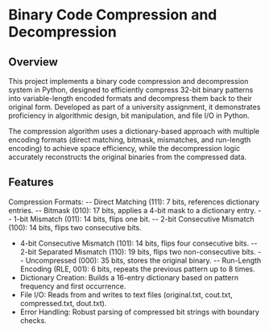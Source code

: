 # Binary Code Compression and Decompression
## Overview
This project implements a binary code compression and decompression system in Python, designed to efficiently compress 32-bit binary patterns into variable-length encoded formats and decompress them back to their original form. Developed as part of a university assignment, it demonstrates proficiency in algorithmic design, bit manipulation, and file I/O in Python.

The compression algorithm uses a dictionary-based approach with multiple encoding formats (direct matching, bitmask, mismatches, and run-length encoding) to achieve space efficiency, while the decompression logic accurately reconstructs the original binaries from the compressed data.

## Features
Compression Formats:
-- Direct Matching (111): 7 bits, references dictionary entries.
-- Bitmask (010): 17 bits, applies a 4-bit mask to a dictionary entry.
-- 1-bit Mismatch (011): 14 bits, flips one bit.
-- 2-bit Consecutive Mismatch (100): 14 bits, flips two consecutive bits.
- 4-bit Consecutive Mismatch (101): 14 bits, flips four consecutive bits.
-- 2-bit Separated Mismatch (110): 19 bits, flips two non-consecutive bits.
-- Uncompressed (000): 35 bits, stores the original binary.
-- Run-Length Encoding (RLE, 001): 6 bits, repeats the previous pattern up to 8 times.
- Dictionary Creation: Builds a 16-entry dictionary based on pattern frequency and first occurrence.
- File I/O: Reads from and writes to text files (original.txt, cout.txt, compressed.txt, dout.txt).
- Error Handling: Robust parsing of compressed bit strings with boundary checks.
